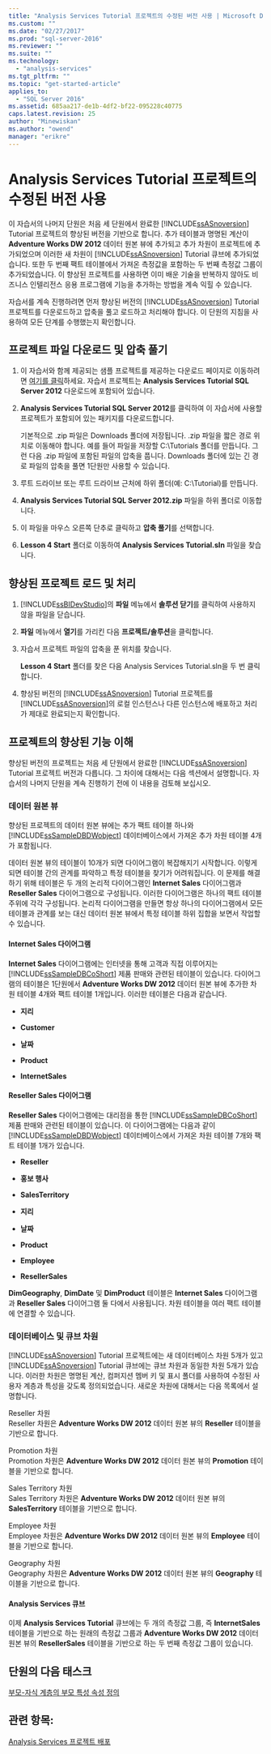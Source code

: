 ```yaml
---
title: "Analysis Services Tutorial 프로젝트의 수정된 버전 사용 | Microsoft Docs"
ms.custom: ""
ms.date: "02/27/2017"
ms.prod: "sql-server-2016"
ms.reviewer: ""
ms.suite: ""
ms.technology: 
  - "analysis-services"
ms.tgt_pltfrm: ""
ms.topic: "get-started-article"
applies_to: 
  - "SQL Server 2016"
ms.assetid: 685aa217-de1b-4df2-bf22-095228c40775
caps.latest.revision: 25
author: "Minewiskan"
ms.author: "owend"
manager: "erikre"
---
```

# Analysis Services Tutorial 프로젝트의 수정된 버전 사용
이 자습서의 나머지 단원은 처음 세 단원에서 완료한 [!INCLUDE[ssASnoversion](../includes/ssasnoversion-md.md)] Tutorial 프로젝트의 향상된 버전을 기반으로 합니다. 추가 테이블과 명명된 계산이 **Adventure Works DW 2012** 데이터 원본 뷰에 추가되고 추가 차원이 프로젝트에 추가되었으며 이러한 새 차원이 [!INCLUDE[ssASnoversion](../includes/ssasnoversion-md.md)] Tutorial 큐브에 추가되었습니다. 또한 두 번째 팩트 테이블에서 가져온 측정값을 포함하는 두 번째 측정값 그룹이 추가되었습니다. 이 향상된 프로젝트를 사용하면 이미 배운 기술을 반복하지 않아도 비즈니스 인텔리전스 응용 프로그램에 기능을 추가하는 방법을 계속 익힐 수 있습니다.  
  
자습서를 계속 진행하려면 먼저 향상된 버전의 [!INCLUDE[ssASnoversion](../includes/ssasnoversion-md.md)] Tutorial 프로젝트를 다운로드하고 압축을 풀고 로드하고 처리해야 합니다.  이 단원의 지침을 사용하여 모든 단계를 수행했는지 확인합니다.  
  
## 프로젝트 파일 다운로드 및 압축 풀기  
  
1.  이 자습서와 함께 제공되는 샘플 프로젝트를 제공하는 다운로드 페이지로 이동하려면 [여기를 클릭](http://go.microsoft.com/fwlink/?LinkID=221866)하세요. 자습서 프로젝트는 **Analysis Services Tutorial SQL Server 2012** 다운로드에 포함되어 있습니다.  
  
2.  **Analysis Services Tutorial SQL Server 2012**를 클릭하여 이 자습서에 사용할 프로젝트가 포함되어 있는 패키지를 다운로드합니다.  
  
    기본적으로 .zip 파일은 Downloads 폴더에 저장됩니다. .zip 파일을 짧은 경로 위치로 이동해야 합니다. 예를 들어 파일을 저장할 C:\Tutorials 폴더를 만듭니다.  그런 다음 .zip 파일에 포함된 파일의 압축을 풉니다. Downloads 폴더에 있는 긴 경로 파일의 압축을 풀면 1단원만 사용할 수 있습니다.  
  
3.  루트 드라이브 또는 루트 드라이브 근처에 하위 폴더(예: C:\Tutorial)를 만듭니다.  
  
4.  **Analysis Services Tutorial SQL Server 2012.zip** 파일을 하위 폴더로 이동합니다.  
  
5.  이 파일을 마우스 오른쪽 단추로 클릭하고 **압축 풀기**를 선택합니다.  
  
6.  **Lesson 4 Start** 폴더로 이동하여 **Analysis Services Tutorial.sln** 파일을 찾습니다.  
  
## 향상된 프로젝트 로드 및 처리  
  
1.  [!INCLUDE[ssBIDevStudio](../includes/ssbidevstudio-md.md)]의 **파일** 메뉴에서 **솔루션 닫기**를 클릭하여 사용하지 않을 파일을 닫습니다.  
  
2.  **파일** 메뉴에서 **열기**를 가리킨 다음 **프로젝트/솔루션**을 클릭합니다.  
  
3.  자습서 프로젝트 파일의 압축을 푼 위치를 찾습니다.  
  
    **Lesson 4 Start** 폴더를 찾은 다음 Analysis Services Tutorial.sln을 두 번 클릭합니다.  
  
4.  향상된 버전의 [!INCLUDE[ssASnoversion](../includes/ssasnoversion-md.md)] Tutorial 프로젝트를 [!INCLUDE[ssASnoversion](../includes/ssasnoversion-md.md)]의 로컬 인스턴스나 다른 인스턴스에 배포하고 처리가 제대로 완료되는지 확인합니다.  
  
## 프로젝트의 향상된 기능 이해  
향상된 버전의 프로젝트는 처음 세 단원에서 완료한 [!INCLUDE[ssASnoversion](../includes/ssasnoversion-md.md)] Tutorial 프로젝트 버전과 다릅니다. 그 차이에 대해서는 다음 섹션에서 설명합니다. 자습서의 나머지 단원을 계속 진행하기 전에 이 내용을 검토해 보십시오.  
  
### 데이터 원본 뷰  
향상된 프로젝트의 데이터 원본 뷰에는 추가 팩트 테이블 하나와 [!INCLUDE[ssSampleDBDWobject](../includes/sssampledbdwobject-md.md)] 데이터베이스에서 가져온 추가 차원 테이블 4개가 포함됩니다.  
  
데이터 원본 뷰의 테이블이 10개가 되면 <All Tables> 다이어그램이 복잡해지기 시작합니다. 이렇게 되면 테이블 간의 관계를 파악하고 특정 테이블을 찾기가 어려워집니다. 이 문제를 해결하기 위해 테이블은 두 개의 논리적 다이어그램인 **Internet Sales** 다이어그램과 **Reseller Sales** 다이어그램으로 구성됩니다. 이러한 다이어그램은 하나의 팩트 테이블 주위에 각각 구성됩니다. 논리적 다이어그램을 만들면 항상 하나의 다이어그램에서 모든 테이블과 관계를 보는 대신 데이터 원본 뷰에서 특정 테이블 하위 집합을 보면서 작업할 수 있습니다.  
  
#### Internet Sales 다이어그램  
**Internet Sales** 다이어그램에는 인터넷을 통해 고객과 직접 이루어지는 [!INCLUDE[ssSampleDBCoShort](../includes/sssampledbcoshort-md.md)] 제품 판매와 관련된 테이블이 있습니다. 다이어그램의 테이블은 1단원에서 **Adventure Works DW 2012** 데이터 원본 뷰에 추가한 차원 테이블 4개와 팩트 테이블 1개입니다. 이러한 테이블은 다음과 같습니다.  
  
-   **지리**  
  
-   **Customer**  
  
-   **날짜**  
  
-   **Product**  
  
-   **InternetSales**  
  
#### Reseller Sales 다이어그램  
**Reseller Sales** 다이어그램에는 대리점을 통한 [!INCLUDE[ssSampleDBCoShort](../includes/sssampledbcoshort-md.md)] 제품 판매와 관련된 테이블이 있습니다. 이 다이어그램에는 다음과 같이 [!INCLUDE[ssSampleDBDWobject](../includes/sssampledbdwobject-md.md)] 데이터베이스에서 가져온 차원 테이블 7개와 팩트 테이블 1개가 있습니다.  
  
-   **Reseller**  
  
-   **홍보 행사**  
  
-   **SalesTerritory**  
  
-   **지리**  
  
-   **날짜**  
  
-   **Product**  
  
-   **Employee**  
  
-   **ResellerSales**  
  
**DimGeography**, **DimDate** 및 **DimProduct** 테이블은 **Internet Sales** 다이어그램과 **Reseller Sales** 다이어그램 둘 다에서 사용됩니다. 차원 테이블을 여러 팩트 테이블에 연결할 수 있습니다.  
  
### 데이터베이스 및 큐브 차원  
[!INCLUDE[ssASnoversion](../includes/ssasnoversion-md.md)] Tutorial 프로젝트에는 새 데이터베이스 차원 5개가 있고 [!INCLUDE[ssASnoversion](../includes/ssasnoversion-md.md)] Tutorial 큐브에는 큐브 차원과 동일한 차원 5개가 있습니다. 이러한 차원은 명명된 계산, 컴퍼지션 멤버 키 및 표시 폴더를 사용하여 수정된 사용자 계층과 특성을 갖도록 정의되었습니다. 새로운 차원에 대해서는 다음 목록에서 설명합니다.  
  
Reseller 차원  
Reseller 차원은 **Adventure Works DW 2012** 데이터 원본 뷰의 **Reseller** 테이블을 기반으로 합니다.  
  
Promotion 차원  
Promotion 차원은 **Adventure Works DW 2012** 데이터 원본 뷰의 **Promotion** 테이블을 기반으로 합니다.  
  
Sales Territory 차원  
Sales Territory 차원은 **Adventure Works DW 2012** 데이터 원본 뷰의 **SalesTerritory** 테이블을 기반으로 합니다.  
  
Employee 차원  
Employee 차원은 **Adventure Works DW 2012** 데이터 원본 뷰의 **Employee** 테이블을 기반으로 합니다.  
  
Geography 차원  
Geography 차원은 **Adventure Works DW 2012** 데이터 원본 뷰의 **Geography** 테이블을 기반으로 합니다.  
  
#### Analysis Services 큐브  
이제 **Analysis Services Tutorial** 큐브에는 두 개의 측정값 그룹, 즉 **InternetSales** 테이블을 기반으로 하는 원래의 측정값 그룹과 **Adventure Works DW 2012** 데이터 원본 뷰의 **ResellerSales** 테이블을 기반으로 하는 두 번째 측정값 그룹이 있습니다.  
  
## 단원의 다음 태스크  
[부모-자식 계층의 부모 특성 속성 정의](../analysis-services/defining-parent-attribute-properties-in-a-parent-child-hierarchy.md)  
  
## 관련 항목:  
[Analysis Services 프로젝트 배포](../analysis-services/deploying-an-analysis-services-project.md)  
  
